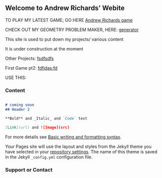 ## Welcome to Andrew Richards' Webite

TO PLAY MY LATEST GAME; GO HERE
<a href="./rpg-text-adventure.html">Andrew Richards game<a>
  
CHECK OUT MY GEOMETRY PROBLEM MAKER, HERE:
<a href="./geometry_problem_generator.html">generator<a>

  
This site is used to put down my projects/ various content
  
It is under construction at the moment

Other Projects: <a href="./my_first_gamev3.html"> fsdfsdfs<a>
  
First Game pt2: <a href="./game_1_22/my_first_gamev3.html"> fdfjdas;fd<a>
  
USE THIS: 

### Content 
```markdown

# coming soon
## Header 2

**Bold** and _Italic_ and `Code` text

[Link](url) and ![Image](src)
```

For more details see [Basic writing and formatting syntax](https://docs.github.com/en/github/writing-on-github/getting-started-with-writing-and-formatting-on-github/basic-writing-and-formatting-syntax).

Your Pages site will use the layout and styles from the Jekyll theme you have selected in your [repository settings](https://github.com/arichards131/my-first-text-rpg/settings/pages). The name of this theme is saved in the Jekyll `_config.yml` configuration file.

### Support or Contact
